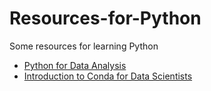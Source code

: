 # Resources-for-Python

Some resources for learning Python

- [Python for Data Analysis](https://wesmckinney.com/book/)
- [Introduction to Conda for Data Scientists](https://edcarp.github.io/introduction-to-conda-for-data-scientists/)
